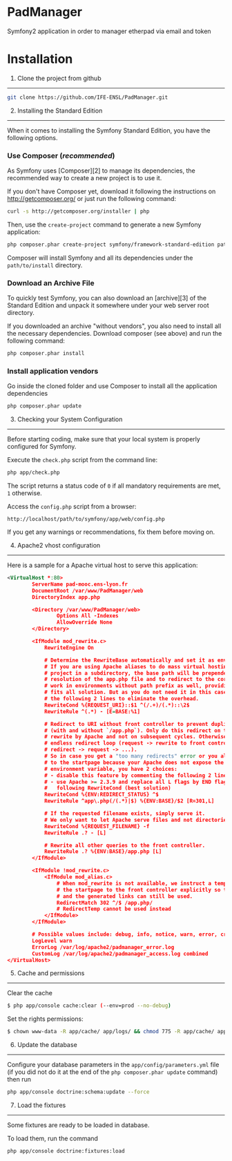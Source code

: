 PadManager
==========

Symfony2 application in order to manager etherpad via email and token


Installation
============

1) Clone the project from github
--------------------------------

```sh
git clone https://github.com/IFE-ENSL/PadManager.git
```

2) Installing the Standard Edition
----------------------------------

When it comes to installing the Symfony Standard Edition, you have the
following options.

### Use Composer (*recommended*)

As Symfony uses [Composer][2] to manage its dependencies, the recommended way
to create a new project is to use it.

If you don't have Composer yet, download it following the instructions on
http://getcomposer.org/ or just run the following command:

```sh
curl -s http://getcomposer.org/installer | php
```

Then, use the `create-project` command to generate a new Symfony application:

```sh
php composer.phar create-project symfony/framework-standard-edition path/to/install
```

Composer will install Symfony and all its dependencies under the
`path/to/install` directory.

### Download an Archive File

To quickly test Symfony, you can also download an [archive][3] of the Standard
Edition and unpack it somewhere under your web server root directory.

If you downloaded an archive "without vendors", you also need to install all
the necessary dependencies. Download composer (see above) and run the
following command:

```sh
php composer.phar install
```

### Install application vendors

Go inside the cloned folder and use Composer to install all the application dependencies

```sh
php composer.phar update
```

3) Checking your System Configuration
-------------------------------------

Before starting coding, make sure that your local system is properly
configured for Symfony.

Execute the `check.php` script from the command line:

```sh
php app/check.php
```

The script returns a status code of `0` if all mandatory requirements are met,
`1` otherwise.

Access the `config.php` script from a browser:

    http://localhost/path/to/symfony/app/web/config.php

If you get any warnings or recommendations, fix them before moving on.

4) Apache2 vhost configuration
------------------------------

Here is a sample for a Apache virtual host to serve this application:

```xml
<VirtualHost *:80>
        ServerName pad-mooc.ens-lyon.fr
        DocumentRoot /var/www/PadManager/web
        DirectoryIndex app.php

        <Directory /var/www/PadManager/web>
                Options All -Indexes
                AllowOverride None
        </Directory>

        <IfModule mod_rewrite.c>
            RewriteEngine On

            # Determine the RewriteBase automatically and set it as environment variable.
            # If you are using Apache aliases to do mass virtual hosting or installed the
            # project in a subdirectory, the base path will be prepended to allow proper
            # resolution of the app.php file and to redirect to the correct URI. It will
            # work in environments without path prefix as well, providing a safe, one-size
            # fits all solution. But as you do not need it in this case, you can comment
            # the following 2 lines to eliminate the overhead.
            RewriteCond %{REQUEST_URI}::$1 ^(/.+)/(.*)::\2$
            RewriteRule ^(.*) - [E=BASE:%1]

            # Redirect to URI without front controller to prevent duplicate content
            # (with and without `/app.php`). Only do this redirect on the initial
            # rewrite by Apache and not on subsequent cycles. Otherwise we would get an
            # endless redirect loop (request -> rewrite to front controller ->
            # redirect -> request -> ...).
            # So in case you get a "too many redirects" error or you always get redirected
            # to the startpage because your Apache does not expose the REDIRECT_STATUS
            # environment variable, you have 2 choices:
            # - disable this feature by commenting the following 2 lines or
            # - use Apache >= 2.3.9 and replace all L flags by END flags and remove the
            #   following RewriteCond (best solution)
            RewriteCond %{ENV:REDIRECT_STATUS} ^$
            RewriteRule ^app\.php(/(.*)|$) %{ENV:BASE}/$2 [R=301,L]

            # If the requested filename exists, simply serve it.
            # We only want to let Apache serve files and not directories.
            RewriteCond %{REQUEST_FILENAME} -f
            RewriteRule .? - [L]

            # Rewrite all other queries to the front controller.
            RewriteRule .? %{ENV:BASE}/app.php [L]
        </IfModule>

        <IfModule !mod_rewrite.c>
            <IfModule mod_alias.c>
                # When mod_rewrite is not available, we instruct a temporary redirect of
                # the startpage to the front controller explicitly so that the website
                # and the generated links can still be used.
                RedirectMatch 302 ^/$ /app.php/
                # RedirectTemp cannot be used instead
            </IfModule>
        </IfModule>

        # Possible values include: debug, info, notice, warn, error, crit, alert, emerg.
        LogLevel warn
        ErrorLog /var/log/apache2/padmanager_error.log
        CustomLog /var/log/apache2/padmanager_access.log combined
</VirtualHost>
```

5) Cache and permissions
------------------------

Clear the cache
```sh
$ php app/console cache:clear (--env=prod --no-debug)
```

Set the rights permissions:
```sh
$ chown www-data -R app/cache/ app/logs/ && chmod 775 -R app/cache/ app/logs/
```

6) Update the database
----------------------

Configure your database parameters in the `app/config/parameters.yml` file (if you did not do it at the end of the `php composer.phar update` command) then run

```sh
php app/console doctrine:schema:update --force
```

7) Load the fixtures
--------------------

Some fixtures are ready to be loaded in database.

To load them, run the command

```sh
php app/console doctrine:fixtures:load
```
